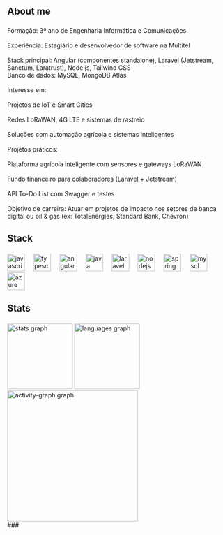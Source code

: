 <h2 align="left">About me</h2>

###

<p align="left">Formação: 3º ano de Engenharia Informática e Comunicações<br><br>Experiência: Estagiário e desenvolvedor de software na Multitel<br><br>Stack principal: Angular (componentes standalone), Laravel (Jetstream, Sanctum, Laratrust), Node.js, Tailwind CSS<br>Banco de dados: MySQL, MongoDB Atlas<br><br>Interesse em:<br><br>Projetos de IoT e Smart Cities<br><br>Redes LoRaWAN, 4G LTE e sistemas de rastreio<br><br>Soluções com automação agrícola e sistemas inteligentes<br><br> Projetos práticos:<br><br>Plataforma agrícola inteligente com sensores e gateways LoRaWAN<br><br>Fundo financeiro para colaboradores (Laravel + Jetstream)<br><br>API To-Do List com Swagger e testes<br><br>Objetivo de carreira: Atuar em projetos de impacto nos setores de banca digital ou oil & gas (ex: TotalEnergies, Standard Bank, Chevron)</p>

###

<h2 align="left">Stack</h2>

###

<div align="left">
  <img src="https://cdn.jsdelivr.net/gh/devicons/devicon/icons/javascript/javascript-original.svg" height="40" alt="javascript logo"  />
  <img width="12" />
  <img src="https://cdn.jsdelivr.net/gh/devicons/devicon/icons/typescript/typescript-original.svg" height="40" alt="typescript logo"  />
  <img width="12" />
  <img src="https://cdn.simpleicons.org/angular/DD0031" height="40" alt="angularjs logo"  />
  <img width="12" />
  <img src="https://skillicons.dev/icons?i=java" height="40" alt="java logo"  />
  <img width="12" />
  <img src="https://cdn.simpleicons.org/laravel/FF2D20" height="40" alt="laravel logo"  />
  <img width="12" />
  <img src="https://cdn.simpleicons.org/nodedotjs/339933" height="40" alt="nodejs logo"  />
  <img width="12" />
  <img src="https://cdn.simpleicons.org/spring/6DB33F" height="40" alt="spring logo"  />
  <img width="12" />
  <img src="https://cdn.simpleicons.org/mysql/4479A1" height="40" alt="mysql logo"  />
  <img width="12" />
  <img src="https://skillicons.dev/icons?i=azure" height="40" alt="azure logo"  />
</div>

###

<h2 align="left">Stats</h2>

###

<div align="left">
  <img src="https://github-readme-stats.vercel.app/api?username=Proverasamuel&hide_title=false&hide_rank=false&show_icons=true&include_all_commits=true&count_private=true&disable_animations=false&theme=algolia&locale=en&hide_border=false&order=1" height="150" alt="stats graph"  />
  <img src="https://github-readme-stats.vercel.app/api/top-langs?username=Proverasamuel&locale=en&hide_title=false&layout=compact&card_width=320&langs_count=5&theme=algolia&hide_border=false&order=2" height="150" alt="languages graph"  />
  <img src="https://github-readme-activity-graph.vercel.app/graph?username=Proverasamuel&radius=16&theme=react&area=true&order=5" height="300" alt="activity-graph graph"  />
</div>
###
